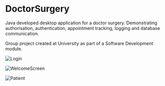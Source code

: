 # DoctorSurgery
Java developed desktop application for a doctor surgery. Demonstrating authorisation, authentication, appointment tracking, logging and database communication. 

Group project created at University as part of a Software Development module.

![Login](https://user-images.githubusercontent.com/56408494/168645374-e61a440f-e70e-472f-9a6c-be9d33a0a153.png)

![WelcomeScreen](https://user-images.githubusercontent.com/56408494/168645401-5d347492-9442-46f1-9d56-8a5aaa5addea.png)

![Patient](https://user-images.githubusercontent.com/56408494/168645414-0b28b66d-2556-42d4-b0cc-c0b08564a9ba.png)

